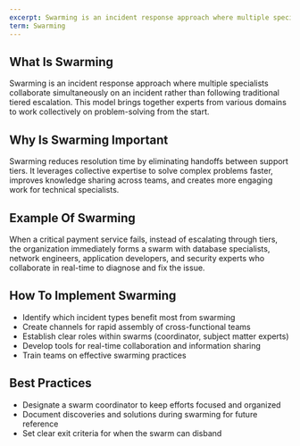 ```yaml
---
excerpt: Swarming is an incident response approach where multiple specialists collaborate simultaneously on an incident rather than following traditional tiered escalation.
term: Swarming
---
```

## What Is Swarming

Swarming is an incident response approach where multiple specialists collaborate simultaneously on an incident rather than following traditional tiered escalation. This model brings together experts from various domains to work collectively on problem-solving from the start.

## Why Is Swarming Important

Swarming reduces resolution time by eliminating handoffs between support tiers. It leverages collective expertise to solve complex problems faster, improves knowledge sharing across teams, and creates more engaging work for technical specialists.

## Example Of Swarming

When a critical payment service fails, instead of escalating through tiers, the organization immediately forms a swarm with database specialists, network engineers, application developers, and security experts who collaborate in real-time to diagnose and fix the issue.

## How To Implement Swarming

- Identify which incident types benefit most from swarming
- Create channels for rapid assembly of cross-functional teams
- Establish clear roles within swarms (coordinator, subject matter experts)
- Develop tools for real-time collaboration and information sharing
- Train teams on effective swarming practices

## Best Practices

- Designate a swarm coordinator to keep efforts focused and organized
- Document discoveries and solutions during swarming for future reference
- Set clear exit criteria for when the swarm can disband
